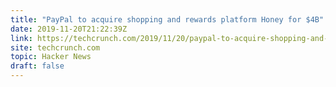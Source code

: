 ```yaml
---
title: "PayPal to acquire shopping and rewards platform Honey for $4B"
date: 2019-11-20T21:22:39Z
link: https://techcrunch.com/2019/11/20/paypal-to-acquire-shopping-and-rewards-platform-honey-for-4-billion/?utm_medium=RSS&utm_source=hune
site: techcrunch.com
topic: Hacker News
draft: false
---
```

